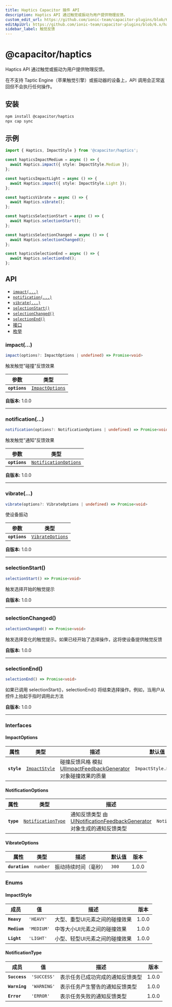 ```yaml
---
title: Haptics Capacitor 插件 API
description: Haptics API 通过触觉或振动为用户提供物理反馈。
custom_edit_url: https://github.com/ionic-team/capacitor-plugins/blob/6.x/haptics/README.md
editApiUrl: https://github.com/ionic-team/capacitor-plugins/blob/6.x/haptics/src/definitions.ts
sidebar_label: 触觉反馈
---
```


# @capacitor/haptics

Haptics API 通过触觉或振动为用户提供物理反馈。

在不支持 Taptic Engine（苹果触觉引擎）或振动器的设备上，API 调用会正常返回但不会执行任何操作。

## 安装

```bash
npm install @capacitor/haptics
npx cap sync
```

## 示例

```typescript
import { Haptics, ImpactStyle } from '@capacitor/haptics';

const hapticsImpactMedium = async () => {
  await Haptics.impact({ style: ImpactStyle.Medium });
};

const hapticsImpactLight = async () => {
  await Haptics.impact({ style: ImpactStyle.Light });
};

const hapticsVibrate = async () => {
  await Haptics.vibrate();
};

const hapticsSelectionStart = async () => {
  await Haptics.selectionStart();
};

const hapticsSelectionChanged = async () => {
  await Haptics.selectionChanged();
};

const hapticsSelectionEnd = async () => {
  await Haptics.selectionEnd();
};
```

## API

<docgen-index>

- [`impact(...)`](#impact)
- [`notification(...)`](#notification)
- [`vibrate(...)`](#vibrate)
- [`selectionStart()`](#selectionstart)
- [`selectionChanged()`](#selectionchanged)
- [`selectionEnd()`](#selectionend)
- [接口](#interfaces)
- [枚举](#enums)

</docgen-index>

<docgen-api>
<!--Update the source file JSDoc comments and rerun docgen to update the docs below-->

### impact(...)

```typescript
impact(options?: ImpactOptions | undefined) => Promise<void>
```

触发触觉"碰撞"反馈效果

| 参数          | 类型                                                    |
| ------------- | ------------------------------------------------------- |
| **`options`** | <code><a href="#impactoptions">ImpactOptions</a></code> |

**自版本:** 1.0.0

---

### notification(...)

```typescript
notification(options?: NotificationOptions | undefined) => Promise<void>
```

触发触觉"通知"反馈效果

| 参数          | 类型                                                                |
| ------------- | ------------------------------------------------------------------- |
| **`options`** | <code><a href="#notificationoptions">NotificationOptions</a></code> |

**自版本:** 1.0.0

---

### vibrate(...)

```typescript
vibrate(options?: VibrateOptions | undefined) => Promise<void>
```

使设备振动

| 参数          | 类型                                                      |
| ------------- | --------------------------------------------------------- |
| **`options`** | <code><a href="#vibrateoptions">VibrateOptions</a></code> |

**自版本:** 1.0.0

---

### selectionStart()

```typescript
selectionStart() => Promise<void>
```

触发选择开始的触觉提示

**自版本:** 1.0.0

---

### selectionChanged()

```typescript
selectionChanged() => Promise<void>
```

触发选择变化的触觉提示。如果已经开始了选择操作，这将使设备提供触觉反馈

**自版本:** 1.0.0

---

### selectionEnd()

```typescript
selectionEnd() => Promise<void>
```

如果已调用 selectionStart()，selectionEnd() 将结束选择操作。例如，当用户从控件上抬起手指时调用此方法

**自版本:** 1.0.0

---

### Interfaces

#### ImpactOptions

| 属性        | 类型                                                | 描述                                                                                                                                  | 默认值                         | 版本  |
| ----------- | --------------------------------------------------- | ------------------------------------------------------------------------------------------------------------------------------------- | ------------------------------ | ----- |
| **`style`** | <code><a href="#impactstyle">ImpactStyle</a></code> | 碰撞反馈风格 模拟[UIImpactFeedbackGenerator](https://developer.apple.com/documentation/uikit/uiimpactfeedbackstyle)对象碰撞效果的质量 | <code>ImpactStyle.Heavy</code> | 1.0.0 |

#### NotificationOptions

| 属性       | 类型                                                          | 描述                                                                                                                                               | 默认值                                | 版本  |
| ---------- | ------------------------------------------------------------- | -------------------------------------------------------------------------------------------------------------------------------------------------- | ------------------------------------- | ----- |
| **`type`** | <code><a href="#notificationtype">NotificationType</a></code> | 通知反馈类型 由[UINotificationFeedbackGenerator](https://developer.apple.com/documentation/uikit/uinotificationfeedbacktype)对象生成的通知反馈类型 | <code>NotificationType.SUCCESS</code> | 1.0.0 |

#### VibrateOptions

| 属性           | 类型                | 描述                 | 默认值           | 版本  |
| -------------- | ------------------- | -------------------- | ---------------- | ----- |
| **`duration`** | <code>number</code> | 振动持续时间（毫秒） | <code>300</code> | 1.0.0 |

### Enums

#### ImpactStyle

| 成员         | 值                    | 描述                           | 版本  |
| ------------ | --------------------- | ------------------------------ | ----- |
| **`Heavy`**  | <code>'HEAVY'</code>  | 大型、重型UI元素之间的碰撞效果 | 1.0.0 |
| **`Medium`** | <code>'MEDIUM'</code> | 中等大小UI元素之间的碰撞效果   | 1.0.0 |
| **`Light`**  | <code>'LIGHT'</code>  | 小型、轻型UI元素之间的碰撞效果 | 1.0.0 |

#### NotificationType

| 成员          | 值                     | 描述                             | 版本  |
| ------------- | ---------------------- | -------------------------------- | ----- |
| **`Success`** | <code>'SUCCESS'</code> | 表示任务已成功完成的通知反馈类型 | 1.0.0 |
| **`Warning`** | <code>'WARNING'</code> | 表示任务产生警告的通知反馈类型   | 1.0.0 |
| **`Error`**   | <code>'ERROR'</code>   | 表示任务失败的通知反馈类型       | 1.0.0 |

</docgen-api>
